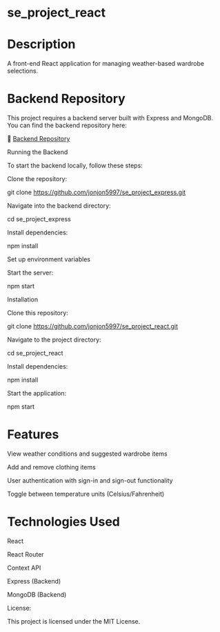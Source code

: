 <!-- # React + Vite

Weather App
Overview
This Weather App provides real-time weather updates based on user-provided or default location coordinates. The app displays key weather details such as temperature, city, and weather conditions in a visually appealing layout.

Features
Weather Data Integration: Real-time weather data fetched from the OpenWeather API.
Dynamic Icons: Displays weather-specific icons based on the current conditions and time of day.
Responsive Design: Ensures a seamless experience across various device sizes.
Interactive UI: Features modals for additional functionality, such as adding garments or viewing detailed weather cards.
Technologies Used
Frontend: React (with components like Header, Main, and Footer)
Styling: CSS with custom fonts (Cabinet Grotesk) and responsive design principles.
API Integration: OpenWeather API for live weather data.
Build Tool: Vite for efficient development and builds. -->

# se_project_react

# Description

A front-end React application for managing weather-based wardrobe selections.

# Backend Repository

This project requires a backend server built with Express and MongoDB. You can find the backend repository here:

🔗 [Backend Repository](https://github.com/jonjon5997/se_project_express)

Running the Backend

To start the backend locally, follow these steps:

Clone the repository:

git clone https://github.com/jonjon5997/se_project_express.git

Navigate into the backend directory:

cd se_project_express

Install dependencies:

npm install

Set up environment variables

Start the server:

npm start

Installation

Clone this repository:

git clone https://github.com/jonjon5997/se_project_react.git

Navigate to the project directory:

cd se_project_react

Install dependencies:

npm install

Start the application:

npm start

# Features

View weather conditions and suggested wardrobe items

Add and remove clothing items

User authentication with sign-in and sign-out functionality

Toggle between temperature units (Celsius/Fahrenheit)

# Technologies Used

React

React Router

Context API

Express (Backend)

MongoDB (Backend)

License:

This project is licensed under the MIT License.
